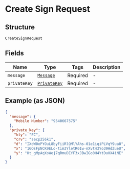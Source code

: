 
# Create Sign Request

## Structure

`CreateSignRequest`

## Fields

| Name | Type | Tags | Description |
|  --- | --- | --- | --- |
| `message` | [`Message`](../../doc/models/message.md) | Required | - |
| `privateKey` | [`PrivateKey`](../../doc/models/private-key.md) | Required | - |

## Example (as JSON)

```json
{
  "message": {
    "Mobile Number": "9540667575"
  },
  "private_key": {
    "kty": "EC",
    "crv": "secp256k1",
    "d": "IXoW0oPYOuL8byFiiRlQMlYAhs-01e1iqiPLVqY9ua8",
    "x": "1GOsFpNCK9ELo-tim3YletR0Iw-nXvt43Yo39HdZueU",
    "y": "Ht_gMpAqXoWej7qRmuDEYF3xJBwIGo0H4YtDuHX4iNE"
  }
}
```


